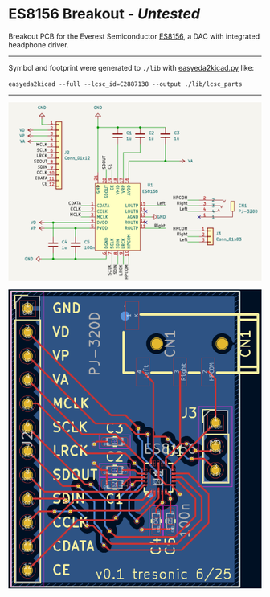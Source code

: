 # ES8156 Breakout - *Untested*

Breakout PCB for the Everest Semiconductor [ES8156](http://www.everest-semi.com/pdf/ES8156%20PB.pdf), a DAC with integrated headphone driver.

----

Symbol and footprint were generated to `./lib` with [easyeda2kicad.py](https://github.com/uPesy/easyeda2kicad.py) like:

`easyeda2kicad --full --lcsc_id=C2887138 --output ./lib/lcsc_parts`

----

![schematic](./doc/schem.png)

![pcb](./doc/pcb.png)
